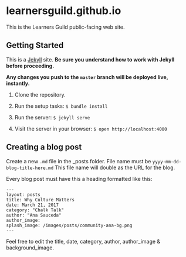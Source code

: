 # learnersguild.github.io

This is the Learners Guild public-facing web site.


## Getting Started

This is a [Jekyll][jekyll] site. **Be sure you understand how to work with Jekyll before proceeding.**

**Any changes you push to the `master` branch will be deployed live, instantly.**

1. Clone the repository.
2. Run the setup tasks:
        `$ bundle install`

4. Run the server:
        `$ jekyll serve`

5. Visit the server in your browser:
        `$ open http://localhost:4000`


## Creating a blog post

Create a new `.md` file in the _posts folder.
File name must be `yyyy-mm-dd-blog-title-here.md` This file name will double as the URL for the blog.

Every blog post must have this a heading formatted like this: 
```
---
layout: posts
title: Why Culture Matters
date: March 21, 2017
category: "Chalk Talk"
author: "Ana Sauceda"
author_image: 
splash_image: /images/posts/community-ana-bg.png
---
```

Feel free to edit the title, date, category, author, author_image & background_image.

[jekyll]: https://jekyllrb.com/

